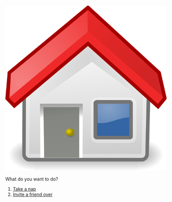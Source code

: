 ![stay home](stay-home.png)  

What do you want to do?  
1. [Take a nap](../nap/nap.md)    
2. [Invite a friend over](../invite-friend/invite-friend.md) 


